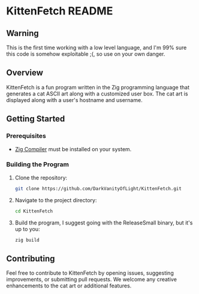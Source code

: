 # KittenFetch README

## Warning
This is the first time working with a low level language, and I'm 99% sure this code is somehow exploitable ;(, so use on your own danger.

## Overview

KittenFetch is a fun program written in the Zig programming language that generates a cat ASCII art along with a customized user box. 
The cat art is displayed along with a user's hostname and username.

## Getting Started

### Prerequisites

- [Zig Compiler](https://ziglang.org/download/) must be installed on your system.

### Building the Program

1. Clone the repository:

   ```bash
   git clone https://github.com/DarkVanityOfLight/KittenFetch.git
   ```

2. Navigate to the project directory:

   ```bash
   cd KittenFetch
   ```

3. Build the program, I suggest going with the ReleaseSmall binary, but it's up to you:

   ```bash
   zig build 
   ```

## Contributing

Feel free to contribute to KittenFetch by opening issues, suggesting improvements, or submitting pull requests. We welcome any creative enhancements to the cat art or additional features.
